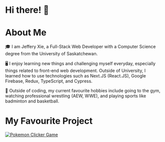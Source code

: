 # Hi there! 👋

# About Me 
🎓 I am Jeffery Xie, a Full-Stack Web Developer with a Computer Science degree from the University of Saskatchewan.
<br />

🖥 I enjoy learning new things and challenging myself everyday, especially things related to front-end web development. Outside of University, I learned how to use technologies such as Next.JS (React.JS), Google Firebase, Redux, TypeScript, and Cypress.
<br />

🏸 Outside of coding, my current favourite hobbies include going to the gym, watching professional wrestling (AEW, WWE), and playing sports like badminton and basketball. 

# My Favourite Project
[![Pokemon Clicker Game](https://user-images.githubusercontent.com/73203729/181860151-81201c7b-9a80-4371-93f4-9b3d49b24737.png)](https://heropokemon.web.app)

